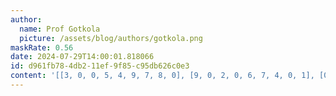 ```yaml
---
author:
  name: Prof Gotkola
  picture: /assets/blog/authors/gotkola.png
maskRate: 0.56
date: 2024-07-29T14:00:01.818066
id: d961fb78-4db2-11ef-9f85-c95db626c0e3
content: '[[3, 0, 0, 5, 4, 9, 7, 8, 0], [9, 0, 2, 0, 6, 7, 4, 0, 1], [0, 4, 0, 1, 0, 8, 3, 0, 0], [0, 0, 4, 0, 0, 0, 0, 0, 0], [0, 0, 1, 0, 0, 4, 0, 0, 0], [8, 0, 9, 6, 0, 5, 0, 1, 0], [0, 0, 0, 8, 1, 0, 0, 0, 0], [0, 9, 8, 4, 5, 0, 0, 0, 0], [6, 5, 3, 0, 0, 2, 1, 0, 8]]'
---
```

